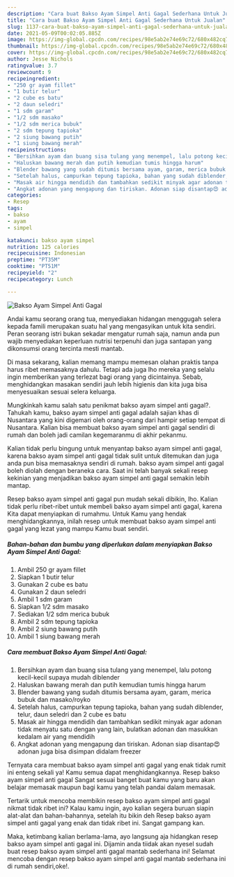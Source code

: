 ```yaml
---
description: "Cara buat Bakso Ayam Simpel Anti Gagal Sederhana Untuk Jualan"
title: "Cara buat Bakso Ayam Simpel Anti Gagal Sederhana Untuk Jualan"
slug: 1137-cara-buat-bakso-ayam-simpel-anti-gagal-sederhana-untuk-jualan
date: 2021-05-09T00:02:05.885Z
image: https://img-global.cpcdn.com/recipes/98e5ab2e74e69c72/680x482cq70/bakso-ayam-simpel-anti-gagal-foto-resep-utama.jpg
thumbnail: https://img-global.cpcdn.com/recipes/98e5ab2e74e69c72/680x482cq70/bakso-ayam-simpel-anti-gagal-foto-resep-utama.jpg
cover: https://img-global.cpcdn.com/recipes/98e5ab2e74e69c72/680x482cq70/bakso-ayam-simpel-anti-gagal-foto-resep-utama.jpg
author: Jesse Nichols
ratingvalue: 3.7
reviewcount: 9
recipeingredient:
- "250 gr ayam fillet"
- "1 butir telur"
- "2 cube es batu"
- "2 daun seledri"
- "1 sdm garam"
- "1/2 sdm masako"
- "1/2 sdm merica bubuk"
- "2 sdm tepung tapioka"
- "2 siung bawang putih"
- "1 siung bawang merah"
recipeinstructions:
- "Bersihkan ayam dan buang sisa tulang yang menempel, lalu potong kecil-kecil supaya mudah diblender"
- "Haluskan bawang merah dan putih kemudian tumis hingga harum"
- "Blender bawang yang sudah ditumis bersama ayam, garam, merica bubuk dan masako/royko"
- "Setelah halus, campurkan tepung tapioka, bahan yang sudah diblender, telur, daun seledri dan 2 cube es batu"
- "Masak air hingga mendidih dan tambahkan sedikit minyak agar adonan tidak menyatu satu dengan yang lain, bulatkan adonan dan masukkan kedalam air yang mendidih"
- "Angkat adonan yang mengapung dan tiriskan. Adonan siap disantap😍 adonan juga bisa disimpan didalam freezer"
categories:
- Resep
tags:
- bakso
- ayam
- simpel

katakunci: bakso ayam simpel 
nutrition: 125 calories
recipecuisine: Indonesian
preptime: "PT35M"
cooktime: "PT51M"
recipeyield: "2"
recipecategory: Lunch

---
```



![Bakso Ayam Simpel Anti Gagal](https://img-global.cpcdn.com/recipes/98e5ab2e74e69c72/680x482cq70/bakso-ayam-simpel-anti-gagal-foto-resep-utama.jpg)

Andai kamu seorang orang tua, menyediakan hidangan menggugah selera kepada famili merupakan suatu hal yang mengasyikan untuk kita sendiri. Peran seorang istri bukan sekadar mengatur rumah saja, namun anda pun wajib menyediakan keperluan nutrisi terpenuhi dan juga santapan yang dikonsumsi orang tercinta mesti mantab.

Di masa  sekarang, kalian memang mampu memesan olahan praktis tanpa harus ribet memasaknya dahulu. Tetapi ada juga lho mereka yang selalu ingin memberikan yang terlezat bagi orang yang dicintainya. Sebab, menghidangkan masakan sendiri jauh lebih higienis dan kita juga bisa menyesuaikan sesuai selera keluarga. 



Mungkinkah kamu salah satu penikmat bakso ayam simpel anti gagal?. Tahukah kamu, bakso ayam simpel anti gagal adalah sajian khas di Nusantara yang kini digemari oleh orang-orang dari hampir setiap tempat di Nusantara. Kalian bisa membuat bakso ayam simpel anti gagal sendiri di rumah dan boleh jadi camilan kegemaranmu di akhir pekanmu.

Kalian tidak perlu bingung untuk menyantap bakso ayam simpel anti gagal, karena bakso ayam simpel anti gagal tidak sulit untuk ditemukan dan juga anda pun bisa memasaknya sendiri di rumah. bakso ayam simpel anti gagal boleh diolah dengan beraneka cara. Saat ini telah banyak sekali resep kekinian yang menjadikan bakso ayam simpel anti gagal semakin lebih mantap.

Resep bakso ayam simpel anti gagal pun mudah sekali dibikin, lho. Kalian tidak perlu ribet-ribet untuk membeli bakso ayam simpel anti gagal, karena Kita dapat menyiapkan di rumahmu. Untuk Kamu yang hendak menghidangkannya, inilah resep untuk membuat bakso ayam simpel anti gagal yang lezat yang mampu Kamu buat sendiri.

<!--inarticleads1-->

##### Bahan-bahan dan bumbu yang diperlukan dalam menyiapkan Bakso Ayam Simpel Anti Gagal:

1. Ambil 250 gr ayam fillet
1. Siapkan 1 butir telur
1. Gunakan 2 cube es batu
1. Gunakan 2 daun seledri
1. Ambil 1 sdm garam
1. Siapkan 1/2 sdm masako
1. Sediakan 1/2 sdm merica bubuk
1. Ambil 2 sdm tepung tapioka
1. Ambil 2 siung bawang putih
1. Ambil 1 siung bawang merah




<!--inarticleads2-->

##### Cara membuat Bakso Ayam Simpel Anti Gagal:

1. Bersihkan ayam dan buang sisa tulang yang menempel, lalu potong kecil-kecil supaya mudah diblender
1. Haluskan bawang merah dan putih kemudian tumis hingga harum
1. Blender bawang yang sudah ditumis bersama ayam, garam, merica bubuk dan masako/royko
1. Setelah halus, campurkan tepung tapioka, bahan yang sudah diblender, telur, daun seledri dan 2 cube es batu
1. Masak air hingga mendidih dan tambahkan sedikit minyak agar adonan tidak menyatu satu dengan yang lain, bulatkan adonan dan masukkan kedalam air yang mendidih
1. Angkat adonan yang mengapung dan tiriskan. Adonan siap disantap😍 adonan juga bisa disimpan didalam freezer




Ternyata cara membuat bakso ayam simpel anti gagal yang enak tidak rumit ini enteng sekali ya! Kamu semua dapat menghidangkannya. Resep bakso ayam simpel anti gagal Sangat sesuai banget buat kamu yang baru akan belajar memasak maupun bagi kamu yang telah pandai dalam memasak.

Tertarik untuk mencoba membikin resep bakso ayam simpel anti gagal nikmat tidak ribet ini? Kalau kamu ingin, ayo kalian segera buruan siapin alat-alat dan bahan-bahannya, setelah itu bikin deh Resep bakso ayam simpel anti gagal yang enak dan tidak ribet ini. Sangat gampang kan. 

Maka, ketimbang kalian berlama-lama, ayo langsung aja hidangkan resep bakso ayam simpel anti gagal ini. Dijamin anda tiidak akan nyesel sudah buat resep bakso ayam simpel anti gagal mantab sederhana ini! Selamat mencoba dengan resep bakso ayam simpel anti gagal mantab sederhana ini di rumah sendiri,oke!.

